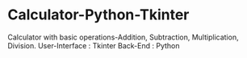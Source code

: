 # Calculator-Python-Tkinter
Calculator with basic operations-Addition, Subtraction, Multiplication, Division.
User-Interface : Tkinter
Back-End : Python
